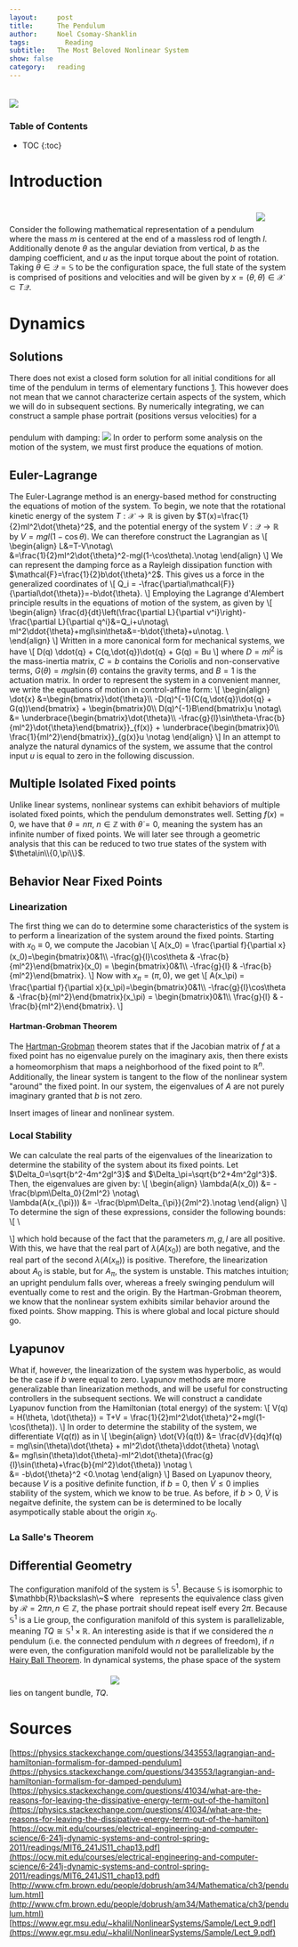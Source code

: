 ```yaml
---
layout:     post
title:      The Pendulum
author:     Noel Csomay-Shanklin
tags: 		  Reading 
subtitle:  	The Most Beloved Nonlinear System
show: false
category:   reading
---
```


<!--  <video width="100%" controls autoplay>
  <source src="https://noelc-s.github.io/website/img/Pends.mp4" type="video/mp4">
Your browser does not support the video tag.
</video>  -->

<img class="center" style="margin-top:20px" src="https://noelc-s.github.io/website/img/Pends.gif">

### Table of Contents
* TOC
{:toc}

<!--Add something about conservative vs nonconservative system-->

# Introduction
Consider the following mathematical representation of a pendulum
<img class="center" style="margin-top:20px;margin-bottom:20px" src="https://noelc-s.github.io/website/img/Pendulum/pend.svg?sanitize=true">
where the mass $m$ is centered at the end of a massless rod of length $l$. Additionally denote $\theta$ as the angular deviation from vertical, $b$ as the damping coefficient, and $u$ as the input torque about the point of rotation. 
Taking $\theta\in \mathcal{Q}=\mathbb{S}$ to be the configuration space, the full state of the system is comprised of positions and velocities and will be given by $x=(\theta,\dot{\theta})\in \mathcal{X}\subset T\mathcal{Q}$.
# Dynamics
## Solutions
There does not exist a closed form solution for all initial conditions for all time of the pendulum in terms of elementary functions [1](http://www.pgccphy.net/ref/nonlin-pendulum.pdf?fbclid=IwAR3J14EOjnxSJZzAtsxGCJ7bMh9NJCMdY3RlSBmt9buxUxfeAQz1GiX-mLM). This however does not mean that we cannot characterize certain aspects of the system, which we will do in subsequent sections. By numerically integrating, we can construct a sample phase portrait (positions versus velocities) for a pendulum with damping:
<img class="center" style="margin-top:20px" src="https://noelc-s.github.io/website/img/Pendulum/PhaseFlat.svg?sanitize=true">
In order to perform some analysis on the motion of the system, we must first produce the equations of motion.
## Euler-Lagrange
The Euler-Lagrange method is an energy-based method for constructing the equations of motion of the system. To begin, we note that the rotational kinetic energy of the system $T:\mathcal{X}\to \mathbb{R}$ is given by $T(x)=\frac{1}{2}ml^2\dot{\theta}^2$, and the potential energy of the system $V:\mathcal{Q}\to\mathbb{R}$ by $V=mgl(1-\cos\theta)$. We can therefore construct the Lagrangian as
\\[
\begin{align}
L&=T-V\notag\\\
&=\frac{1}{2}ml^2\dot{\theta}^2-mgl(1-\cos\theta).\notag
\end{align}
\\]
We can represent the damping force as a Rayleigh dissipation function with $\mathcal{F}=\frac{1}{2}b\dot{\theta}^2$. This gives us a force in the generalized coordinates of 
\\[
Q_i = -\frac{\partial\mathcal{F}}{\partial\dot{\theta}}=-b\dot{\theta}.
\\]
Employing the Lagrange d'Alembert principle results in the equations of motion of the system, as given by
\\[
\begin{align}
\frac{d}{dt}\left(\frac{\partial L}{\partial v^i}\right)-\frac{\partial L}{\partial q^i}&=Q_i+u\notag\\\
ml^2\ddot{\theta}+mgl\sin\theta&=-b\dot{\theta}+u\notag. \\\
\end{align}
\\]
Written in a more canonical form for mechanical systems, we have 
\\[
D(q) \ddot{q} + C(q,\dot{q})\dot{q} + G(q)  = Bu
\\]
where $D = ml^2$ is the mass-inertia matrix, $C=b$ contains the Coriolis and non-conservative terms, $G(\theta) = mgl\sin(\theta)$ contains the gravity terms, and $B=1$ is the actuation matrix. In order to represent the system in a convenient manner, we write the equations of motion in control-affine form:
\\[
\begin{align}
\dot{x} &=\begin{bmatrix}\dot{\theta}\\\\ -D(q)^{-1}(C(q,\dot{q})\dot{q} + G(q))\end{bmatrix} + \begin{bmatrix}0\\\\ D(q)^{-1}B\end{bmatrix}u \notag\\\
&= \underbrace{\begin{bmatrix}\dot{\theta}\\\\ -\frac{g}{l}\sin\theta-\frac{b}{ml^2}\dot{\theta}\end{bmatrix}}_{f(x)} +  \underbrace{\begin{bmatrix}0\\\\ \frac{1}{ml^2}\end{bmatrix}}\_{g(x)}u \notag
\end{align}
\\]
In an attempt to analyze the natural dynamics of the system, we assume that the control input $u$ is equal to zero in the following discussion.
## Multiple Isolated Fixed points
Unlike linear systems, nonlinear systems can exhibit behaviors of multiple isolated fixed points, which the pendulum demonstrates well. Setting $f(x)=0$, we have that $\theta=n\pi$, $n\in\mathbb{Z}$ with $\dot{\theta}=0$, meaning the system has an infinite number of fixed points. We will later see through a geometric analysis that this can be reduced to two true states of the system with $\theta\in\\{0,\pi\\}$.
## Behavior Near Fixed Points
### Linearization
The first thing we can do to determine some characteristics of the system is to perform a linearization of the system around the fixed points. Starting with $x_0\equiv 0$, we compute the Jacobian
\\[
A(x_0) = \frac{\partial f}{\partial x}(x_0)=\begin{bmatrix}0&1\\\\ -\frac{g}{l}\cos\theta & -\frac{b}{ml^2}\end{bmatrix}(x_0) = \begin{bmatrix}0&1\\\\ -\frac{g}{l} & -\frac{b}{ml^2}\end{bmatrix}.
\\]
Now with $x_{\pi} = (\pi,0)$, we get
\\[
A(x_\pi) = \frac{\partial f}{\partial x}(x_\pi)=\begin{bmatrix}0&1\\\\ -\frac{g}{l}\cos\theta & -\frac{b}{ml^2}\end{bmatrix}(x_\pi) = \begin{bmatrix}0&1\\\\ \frac{g}{l} & -\frac{b}{ml^2}\end{bmatrix}.
\\]
#### Hartman-Grobman Theorem
The [Hartman-Grobman](https://en.wikipedia.org/wiki/Hartman%E2%80%93Grobman_theorem) theorem states that if the Jacobian matrix of $f$ at a fixed point has no eigenvalue purely on the imaginary axis, then there exists a homeomorphism that maps a neighborhood of the fixed point to $\mathbb{R}^n$. Additionally, the linear system is tangent to the flow of the nonlinear system "around" the fixed point. In our system, the eigenvalues of $A$ are not purely imaginary granted that $b$ is not zero.

Insert images of linear and nonlinear system.
### Local Stability
We can calculate the real parts of the eigenvalues of the linearization to determine the stability of the system about its fixed points. Let $\Delta_0=\sqrt{b^2-4m^2gl^3}$ and $\Delta_\pi=\sqrt{b^2+4m^2gl^3}$. Then, the eigenvalues are given by:
\\[
\begin{align}
\lambda(A(x_0)) &= -\frac{b\pm\Delta_0}{2ml^2} \notag\\\
\lambda(A(x_{\pi})) &= -\frac{b\pm\Delta_{\pi}}{2ml^2}.\notag
\end{align}
\\]
To determine the sign of these expressions, consider the following bounds:
\\[
\
<!-- \begin{align}
\Delta_0^2 &= b^2 - \underbrace{4m^2gl^3}_{\ge 0}\le b^2 \implies \Delta_0 \le b \notag\\\
\Delta_{\pi}^2 &= b^2 + \underbrace{4m^2gl^3}_{\ge 0}\ge b^2 \implies \Delta_{\pi} \ge b, \notag
\end{align} -->
\\]
which hold because of the fact that the parameters $m,g,l$ are all positive. With this, we have that the real part of $\lambda(A(x_0))$ are both negative, and the real part of the second $\lambda(A(x_\pi))$ is positive. Therefore, the linearization about $A_0$ is stable, but for $A_\pi$, the system is unstable. This matches intuition; an upright pendulum falls over, whereas a freely swinging pendulum will eventually come to rest and the origin. By the Hartman-Grobman theorem, we know that the nonlinear system exhibits similar behavior around the fixed points. Show mapping. This is where global and local picture should go.

## Lyapunov
What if, however, the linearization of the system was hyperbolic, as would be the case if $b$ were equal to zero. Lyapunov methods are more generalizable than linearization methods, and will be useful for constructing controllers in the subsequent sections. We will construct a candidate Lyapunov function from the Hamiltonian (total energy) of the system:
\\[
V(q) = H(\theta, \dot{\theta}) = T+V = \frac{1}{2}ml^2\dot{\theta}^2+mgl(1-\cos(\theta)).
\\]
In order to determine the stability of the system, we differentiate $V(q(t))$ as in
\\[
\begin{align}
\dot{V}(q(t)) &= \frac{dV}{dq}f(q) = mgl\sin(\theta)\dot{\theta} + ml^2\dot{\theta}\ddot{\theta} \notag\\\
&= mgl\sin(\theta)\dot{\theta}-ml^2\dot{\theta}(\frac{g}{l}\sin(\theta)+\frac{b}{ml^2}\dot{\theta}) \notag \\\
&= -b\dot{\theta}^2 <0.\notag
\end{align}
\\]
Based on Lyapunov theory, because $V$ is a positive definite function, if $b=0$, then $\dot{V}\le 0$ implies stability of the system, which we know to be true. As before, if $b > 0$, $\dot{V}$ is negaitve definite, the system can be is determined to be locally asympotically stable about the origin $x_0$.

### La Salle's Theorem 
## Differential Geometry
The configuration manifold of the system is $\mathbb{S}^1$. Because $\mathbb{S}$ is isomorphic to $\mathbb{R}\backslash\~$ where $~$ represents the equivalence class given by $\mathcal{R}={2\pi n}, n\in\mathbb{Z}$, the phase portrait should repeat iself every $2\pi$. Because $\mathbb{S}^1$ is a Lie group, the configuration manifold of this system is parallelizable, meaning $TQ\cong\mathbb{S}^1\times \mathbb{R}$. An interesting aside is that if we considered the $n$ pendulum (i.e. the connected pendulum with $n$ degrees of freedom), if $n$ were even, the configuration manifold would not be parallelizable by the [Hairy Ball Theorem](https://en.wikipedia.org/wiki/Hairy_ball_theorem). In dynamical systems, the phase space of the system lies on tangent bundle, $TQ$.
<img class="center"  style="margin-top:20px;margin-bottom:20px" src="https://noelc-s.github.io/website/img/Pendulum/PhaseCyl.svg?sanitize=true">
<!-- # Controls [To be filled in next term] ## PID ## Feedback Linearization ## Control Lyapunov Functions ## Trajectory Optimization (MPC) -->
# Sources
[https://physics.stackexchange.com/questions/343553/lagrangian-and-hamiltonian-formalism-for-damped-pendulum](https://physics.stackexchange.com/questions/343553/lagrangian-and-hamiltonian-formalism-for-damped-pendulum)
[https://physics.stackexchange.com/questions/41034/what-are-the-reasons-for-leaving-the-dissipative-energy-term-out-of-the-hamilton](https://physics.stackexchange.com/questions/41034/what-are-the-reasons-for-leaving-the-dissipative-energy-term-out-of-the-hamilton)
[https://ocw.mit.edu/courses/electrical-engineering-and-computer-science/6-241j-dynamic-systems-and-control-spring-2011/readings/MIT6_241JS11_chap13.pdf](https://ocw.mit.edu/courses/electrical-engineering-and-computer-science/6-241j-dynamic-systems-and-control-spring-2011/readings/MIT6_241JS11_chap13.pdf)
[http://www.cfm.brown.edu/people/dobrush/am34/Mathematica/ch3/pendulum.html](http://www.cfm.brown.edu/people/dobrush/am34/Mathematica/ch3/pendulum.html)
[https://www.egr.msu.edu/~khalil/NonlinearSystems/Sample/Lect_9.pdf](https://www.egr.msu.edu/~khalil/NonlinearSystems/Sample/Lect_9.pdf)
